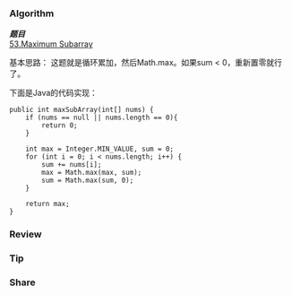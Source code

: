### Algorithm

 ***题目***  
[53.Maximum Subarray](https://leetcode.com/problems/maximum-subarray/) 

基本思路：
这题就是循环累加，然后Math.max。如果sum < 0，重新置零就行了。

下面是Java的代码实现：

```
public int maxSubArray(int[] nums) {
    if (nums == null || nums.length == 0){
        return 0;
    }

    int max = Integer.MIN_VALUE, sum = 0;
    for (int i = 0; i < nums.length; i++) {
        sum += nums[i];
        max = Math.max(max, sum);
        sum = Math.max(sum, 0);
    }

    return max;
}
```

### Review



### Tip



### Share


